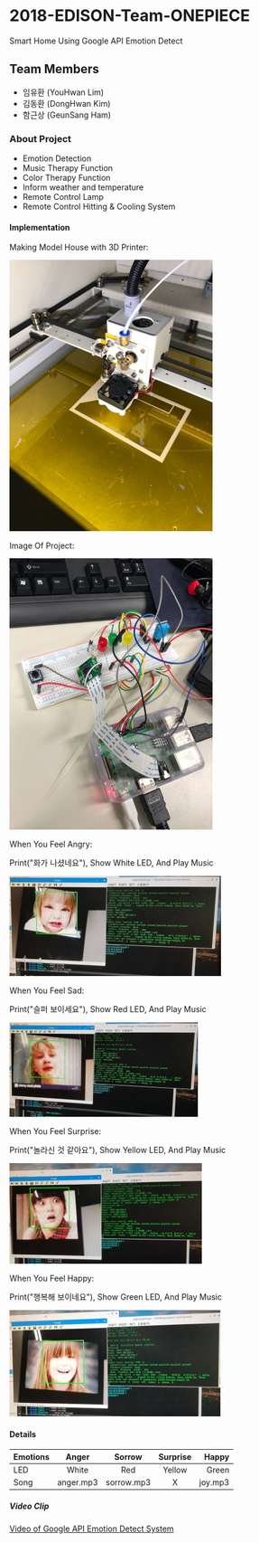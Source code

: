 # 2018-EDISON-Team-ONEPIECE
Smart Home Using Google API Emotion Detect
## Team Members
- 임유환 (YouHwan Lim)
- 김동환 (DongHwan Kim)
- 함근상 (GeunSang Ham)
### About Project
  + Emotion Detection
  + Music Therapy Function
  + Color Therapy Function
  + Inform weather and temperature
  + Remote Control Lamp
  + Remote Control Hitting & Cooling System
#### Implementation
Making Model House with 3D Printer:

![alt text](https://github.com/sanana4/2018-EDISON-Team-ONEPIECE/blob/master/Images/%ED%81%AC%EA%B8%B0%EB%B3%80%ED%99%98_3D%ED%94%84%EB%A6%B0%ED%84%B0%EC%A7%91%EB%AA%A8%ED%98%95%EC%A0%9C%EC%9E%91.jpg?raw=true)

Image Of Project:

![alt text](https://github.com/sanana4/2018-EDISON-Team-ONEPIECE/blob/master/Images/%ED%81%AC%EA%B8%B0%EB%B3%80%ED%99%98_%EC%A0%9C%ED%92%88%EC%82%AC%EC%A7%84.jpg?raw=true)

When You Feel Angry:

Print("화가 나셨네요"), Show White LED, And Play Music

![alt text](https://github.com/sanana4/2018-EDISON-Team-ONEPIECE/blob/master/Images/%ED%81%AC%EA%B8%B0%EB%B3%80%ED%99%98_%ED%99%94%EB%82%A8.jpg?raw=true)

When You Feel Sad:

Print("슬퍼 보이세요"), Show Red LED, And Play Music

![alt text](https://github.com/sanana4/2018-EDISON-Team-ONEPIECE/blob/master/Images/%ED%81%AC%EA%B8%B0%EB%B3%80%ED%99%98_%EC%8A%AC%ED%94%94.jpg?raw=true)

When You Feel Surprise:

Print("놀라신 것 같아요"), Show Yellow LED, And Play Music

![alt text](https://github.com/sanana4/2018-EDISON-Team-ONEPIECE/blob/master/Images/%ED%81%AC%EA%B8%B0%EB%B3%80%ED%99%98_%EB%86%80%EB%9E%8C.jpg?raw=true)

When You Feel Happy:

Print("행복해 보이네요"), Show Green LED, And Play Music

![alt text](https://github.com/sanana4/2018-EDISON-Team-ONEPIECE/blob/master/Images/%ED%81%AC%EA%B8%B0%EB%B3%80%ED%99%98_%EA%B8%B0%EC%81%A8.jpg?raw=true)
#### Details
| Emotions | Anger | Sorrow | Surprise | Happy |
|----------|:-----:|:------:|:--------:|------:|
|   LED    | White |  Red   |  Yellow  | Green |
|   Song   |anger.mp3|sorrow.mp3|    X    |joy.mp3|

##### Video Clip
[Video of Google API Emotion Detect System](https://youtu.be/t6tQ4mxaHOk)
